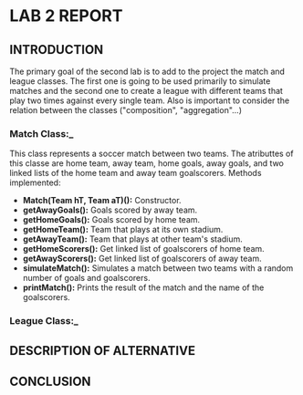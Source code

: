 # LAB 2 REPORT
## INTRODUCTION
The primary goal of the second lab is to add to the project the match and league classes. The first one is going to be used  primarily to simulate matches and the second one to create a league with different teams that play two times against every single team. Also is important to consider the relation between the classes ("composition", "aggregation"...)
### Match Class:_ 
This class represents a soccer match between two teams. The atributtes of this classe are home team, away team, home goals, away goals, and two linked lists of the home team and away team goalscorers. Methods implemented:
+ **Match(Team hT, Team aT)():** Constructor.
+ **getAwayGoals():** Goals scored by away team.
+ **getHomeGoals():** Goals scored by home team.
+ **getHomeTeam():** Team that plays at its own stadium.
+ **getAwayTeam():** Team that plays at other team's stadium.
+ **getHomeScorers():** Get linked list of goalscorers of home team.
+ **getAwayScorers():** Get linked list of goalscorers of away team.
+ **simulateMatch():** Simulates a match between two teams with a random number of goals and goalscorers.
+ **printMatch():** Prints the result of the match and the name of the goalscorers.
  


### League Class:_ 


## DESCRIPTION OF ALTERNATIVE

## CONCLUSION
